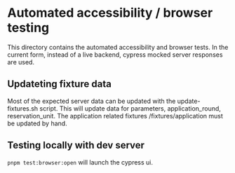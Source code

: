 # Automated accessibility / browser testing

This directory contains the automated accessibility and browser tests. In the current form, instead of a live backend, cypress mocked server responses are used.

## Updateting fixture data

Most of the expected server data can be updated with the update-fixtures.sh script. This will update data for parameters, application_round, reservation_unit. The application related fixtures /fixtures/application must be updated by hand.

## Testing locally with dev server

`pnpm test:browser:open` will launch the cypress ui.
